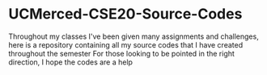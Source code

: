 # UCMerced-CSE20-Source-Codes
Throughout my classes I've been given many assignments and challenges, here is a repository containing all my source codes that I have created throughout the semester
For those looking to be pointed in the right direction, I hope the codes are a help
